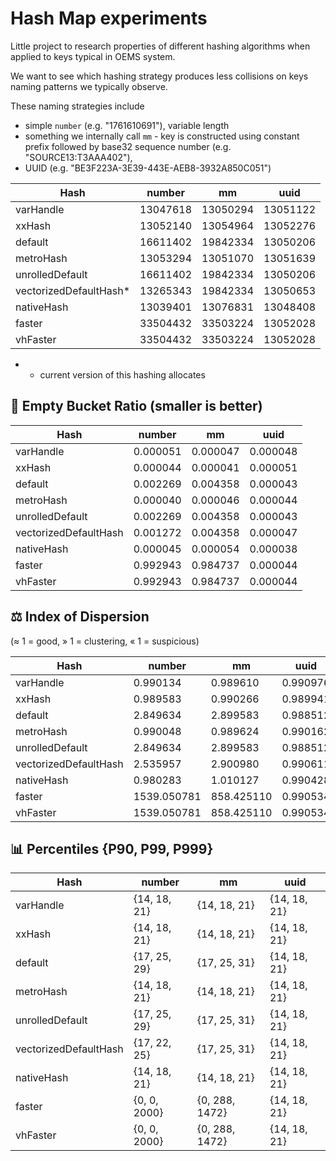 # Hash Map experiments

Little project to research properties of different hashing algorithms when applied to keys typical in OEMS system.


We want to see which hashing strategy produces less collisions on keys naming patterns we typically observe.

These naming strategies include

* simple `number` (e.g. "1761610691"), variable length
* something we internally call `mm` - key is constructed using constant prefix followed by base32 sequence number (e.g. "SOURCE13:T3AAA402"),
* UUID (e.g. "BE3F223A-3E39-443E-AEB8-3932A850C051")

| Hash                   | number   | mm        | uuid     |
|------------------------|----------|-----------|----------|
| varHandle              | 13047618 | 13050294  | 13051122 |
| xxHash                 | 13052140 | 13054964  | 13052276 |
| default                | 16611402 | 19842334  | 13050206 |
| metroHash              | 13053294 | 13051070  | 13051639 |
| unrolledDefault        | 16611402 | 19842334  | 13050206 |
| vectorizedDefaultHash* | 13265343 | 19842334  | 13050653 |
| nativeHash             | 13039401 | 13076831  | 13048408 |
| faster                 | 33504432 | 33503224  | 13052028 |
| vhFaster               | 33504432 | 33503224  | 13052028 |

* - current version of this hashing allocates

## 🧩 Empty Bucket Ratio (smaller is better)

| Hash                  | number   | mm       | uuid     |
| --------------------- | -------- | -------- | -------- |
| varHandle             | 0.000051 | 0.000047 | 0.000048 |
| xxHash                | 0.000044 | 0.000041 | 0.000051 |
| default               | 0.002269 | 0.004358 | 0.000043 |
| metroHash             | 0.000040 | 0.000046 | 0.000044 |
| unrolledDefault       | 0.002269 | 0.004358 | 0.000043 |
| vectorizedDefaultHash | 0.001272 | 0.004358 | 0.000047 |
| nativeHash            | 0.000045 | 0.000054 | 0.000038 |
| faster                | 0.992943 | 0.984737 | 0.000044 |
| vhFaster              | 0.992943 | 0.984737 | 0.000044 |

## ⚖️ Index of Dispersion

(≈ 1 = good, » 1 = clustering, « 1 = suspicious)

| Hash                  | number      | mm         | uuid     |
| --------------------- | ----------- | ---------- | -------- |
| varHandle             | 0.990134    | 0.989610   | 0.990976 |
| xxHash                | 0.989583    | 0.990266   | 0.989941 |
| default               | 2.849634    | 2.899583   | 0.988512 |
| metroHash             | 0.990048    | 0.989624   | 0.990162 |
| unrolledDefault       | 2.849634    | 2.899583   | 0.988512 |
| vectorizedDefaultHash | 2.535957    | 2.900980   | 0.990611 |
| nativeHash            | 0.980283    | 1.010127   | 0.990428 |
| faster                | 1539.050781 | 858.425110 | 0.990534 |
| vhFaster              | 1539.050781 | 858.425110 | 0.990534 |


## 📊 Percentiles {P90, P99, P999}


| Hash                  | number       | mm             | uuid         |
| --------------------- | ------------ | -------------- | ------------ |
| varHandle             | {14, 18, 21} | {14, 18, 21}   | {14, 18, 21} |
| xxHash                | {14, 18, 21} | {14, 18, 21}   | {14, 18, 21} |
| default               | {17, 25, 29} | {17, 25, 31}   | {14, 18, 21} |
| metroHash             | {14, 18, 21} | {14, 18, 21}   | {14, 18, 21} |
| unrolledDefault       | {17, 25, 29} | {17, 25, 31}   | {14, 18, 21} |
| vectorizedDefaultHash | {17, 22, 25} | {17, 25, 31}   | {14, 18, 21} |
| nativeHash            | {14, 18, 21} | {14, 18, 21}   | {14, 18, 21} |
| faster                | {0, 0, 2000} | {0, 288, 1472} | {14, 18, 21} |
| vhFaster              | {0, 0, 2000} | {0, 288, 1472} | {14, 18, 21} |
